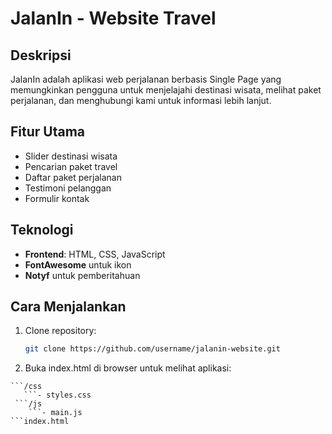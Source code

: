 # JalanIn - Website Travel

## Deskripsi
JalanIn adalah aplikasi web perjalanan berbasis Single Page yang memungkinkan pengguna untuk menjelajahi destinasi wisata, melihat paket perjalanan, dan menghubungi kami untuk informasi lebih lanjut.

## Fitur Utama
- Slider destinasi wisata
- Pencarian paket travel
- Daftar paket perjalanan
- Testimoni pelanggan
- Formulir kontak

## Teknologi
- **Frontend**: HTML, CSS, JavaScript
- **FontAwesome** untuk ikon
- **Notyf** untuk pemberitahuan

## Cara Menjalankan
1. Clone repository:
   ```bash
   git clone https://github.com/username/jalanin-website.git

2. Buka index.html di browser untuk melihat aplikasi:
   
  ```/images
  ```/css
     ```- styles.css
   ```/js
      ```- main.js
  ```index.html

